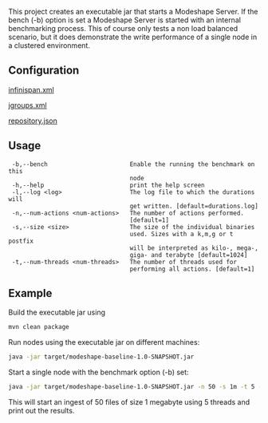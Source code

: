 This project creates an executable jar that starts a Modeshape Server. If the bench (-b) option is set a Modeshape Server is started with an internal benchmarking process.
This of course only tests a non load balanced scenario, but it does demonstrate the write performance of a single node in a clustered environment.

Configuration
---
[infinispan.xml](https://github.com/fasseg/modeshape-baseline/blob/master/src/main/resources/infinispan.xml)

[jgroups.xml](https://github.com/fasseg/modeshape-baseline/blob/master/src/main/resources/jgroups.xml)

[repository.json](https://github.com/fasseg/modeshape-baseline/blob/master/src/main/resources/repository.json)

Usage
---
```
 -b,--bench                       Enable the running the benchmark on this
                                  node
 -h,--help                        print the help screen
 -l,--log <log>                   The log file to which the durations will
                                  get written. [default=durations.log]
 -n,--num-actions <num-actions>   The number of actions performed.
                                  [default=1]
 -s,--size <size>                 The size of the individual binaries
                                  used. Sizes with a k,m,g or t postfix
                                  will be interpreted as kilo-, mega-,
                                  giga- and terabyte [default=1024]
 -t,--num-threads <num-threads>   The number of threads used for
                                  performing all actions. [default=1]
```
Example
---

Build the executable jar using

```bash
mvn clean package
```

Run nodes using the executable jar on different machines:

```bash
java -jar target/modeshape-baseline-1.0-SNAPSHOT.jar
```

Start a single node with the benchmark option (-b) set:

```bash
java -jar target/modeshape-baseline-1.0-SNAPSHOT.jar -n 50 -s 1m -t 5 -b
```

This will start an ingest of 50 files of size 1 megabyte using 5 threads and print out the results.

